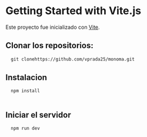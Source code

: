 
# Getting Started with Vite.js 

Este proyecto fue inicializado con [Vite](https://github.com/vitejs/vite).

## Clonar los repositorios: 
```bash
  git clonehttps://github.com/vprada25/monoma.git

```


## Instalacion 


```bash
  npm install 
 
```

## Iniciar el servidor

```bash
  npm run dev
```
    
    
